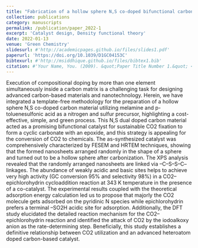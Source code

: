 ```yaml
---
title: "Fabrication of a hollow sphere N,S co-doped bifunctional carbon catalyst for sustainable fixation of CO2 to cyclic carbonates"
collection: publications
category: manuscripts
permalink: /publication/paper_2022-1
excerpt: 'Catalyst design, Density functional theory'
date: 2022-01-13
venue: 'Green Chemistry'
slidesurl: #'http://academicpages.github.io/files/slides1.pdf'
paperurl: 'https://doi.org/10.1039/D1GC04153C'
bibtexurl: #'http://msiddhique.github.io/files/bibtex1.bib'
citation: #'Your Name, You. (2009). &quot;Paper Title Number 1.&quot; <i>Journal 1</i>. 1(1).'
---
```


Execution of compositional doping by more than one element simultaneously inside a carbon matrix is a challenging task for designing advanced carbon-based materials and nanotechnology. Herein, we have integrated a template-free methodology for the preparation of a hollow sphere N,S co-doped carbon material utilizing melamine and p-toluenesulfonic acid as a nitrogen and sulfur precursor, highlighting a cost-effective, simple, and green process. This N,S dual doped carbon material acted as a promising bifunctional catalyst for sustainable CO2 fixation to form a cyclic carbonate with an epoxide, and this strategy is appealing for the conversion of CO2 to chemicals. The as-synthesized catalyst was comprehensively characterized by FESEM and HRTEM techniques, showing that the formed nanosheets arranged randomly in the shape of a sphere and turned out to be a hollow sphere after carbonization. The XPS analysis revealed that the randomly arranged nanosheets are linked via –C–S–S–C– linkages. The abundance of weakly acidic and basic sites helps to achieve very high activity (GC conversion 95% and selectivity 98%) in a CO2–epichlorohydrin cycloaddition reaction at 343 K temperature in the presence of a co-catalyst. The experimental results coupled with the theoretical adsorption energy calculation led us to propose that majorly the CO2 molecule gets adsorbed on the pyridinic N species while epichlorohydrin prefers a terminal –SO2H acidic site for adsorption. Additionally, the DFT study elucidated the detailed reaction mechanism for the CO2–epichlorohydrin reaction and identified the attack of CO2 by the iodoalkoxy anion as the rate-determining step. Beneficially, this study establishes a definitive relationship between CO2 utilization and an advanced heteroatom doped carbon-based catalyst.
